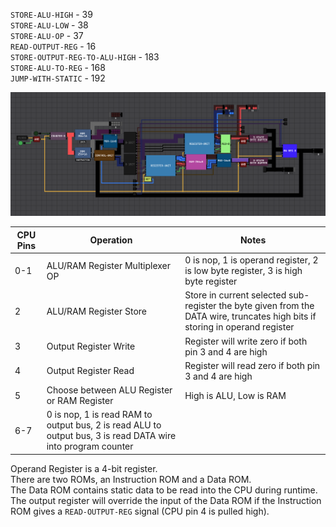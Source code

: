 `STORE-ALU-HIGH` - 39\
`STORE-ALU-LOW` - 38\
`STORE-ALU-OP` - 37\
`READ-OUTPUT-REG` - 16\
`STORE-OUTPUT-REG-TO-ALU-HIGH` - 183\
`STORE-ALU-TO-REG` - 168\
`JUMP-WITH-STATIC` - 192

![CPU-8](CPU-8.png)

CPU Pins | Operation | Notes |
---- | --------- | ----- |
0-1 | ALU/RAM Register Multiplexer OP | 0 is nop, 1 is operand register, 2 is low byte register, 3 is high byte register |
2 | ALU/RAM Register Store | Store in current selected sub-register the byte given from the DATA wire, truncates high bits if storing in operand register |
3 | Output Register Write | Register will write zero if both pin 3 and 4 are high |
4 | Output Register Read | Register will read zero if both pin 3 and 4 are high |
5 | Choose between ALU Register or RAM Register | High is ALU, Low is RAM |
6-7 | 0 is nop, 1 is read RAM to output bus, 2 is read ALU to output bus, 3 is read DATA wire into program counter |  |


Operand Register is a 4-bit register.\
There are two ROMs, an Instruction ROM and a Data ROM.\
The Data ROM contains static data to be read into the CPU during runtime.\
The output register will override the input of the Data ROM if the Instruction ROM gives a `READ-OUTPUT-REG` signal (CPU pin 4 is pulled high).